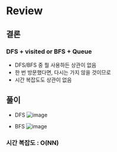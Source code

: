 # Review

## 결론
### DFS + visited or BFS + Queue
- DFS/BFS 중 뭘 사용하든 상관이 없음
- 한 번 방문했다면, 다시는 가지 않을 것이므로
- 시간 복잡도도 상관이 없음

## 풀이
- DFS
![image](https://github.com/eunbileeme/algorithm/assets/103405457/953acca1-dca9-495e-8efb-9de8bb8de45d)

- BFS
![image](https://github.com/eunbileeme/algorithm/assets/103405457/e708e10f-0fb3-4777-bebb-e02389f335bb)

### 시간 복잡도 : O(NN)
